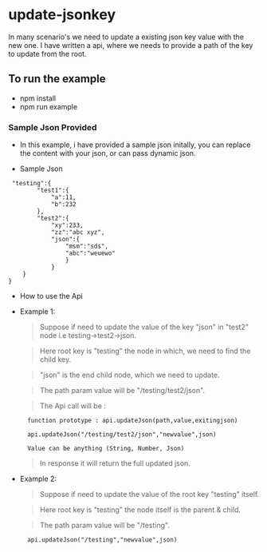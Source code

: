 # update-jsonkey
In many scenario's we need to update a existing json key value with the new one. I have written a api, where we needs to provide a path of the key to update from the root.

## To run the example

- npm install
- npm run example

### Sample Json Provided

- In this example, i have provided a sample json initally, you can replace the content with your json, or can pass dynamic json.

- Sample Json 
```{
 "testing":{
        "test1":{
            "a":11,
            "b":232
        },
        "test2":{
            "xy":233,
            "zz":"abc xyz",
            "json":{
                "msm":"sds",
                "abc":"weuewo"
                }
            }
    }
}

```
- How to use the Api

- Example 1: 

    > Suppose if need to update the value of the key "json" in "test2" node i.e testing->test2->json. 

    > Here root key is "testing" the node in which, we need to find the child key.

    > "json" is the end child node, which we need to update.

    > The path param value will be "/testing/test2/json".

    > The Api call will be :

        function prototype : api.updateJson(path,value,exitingjson)

        api.updateJson("/testing/test2/json","newvalue",json)
    
        Value can be anything (String, Number, Json)

    > In response it will return the full updated json.


- Example 2:

    > Suppose if need to update the value of the root key "testing" itself.

    > Here root key is "testing" the node itself is the parent & child.

    > The path param value will be "/testing".

        api.updateJson("/testing","newvalue",json)